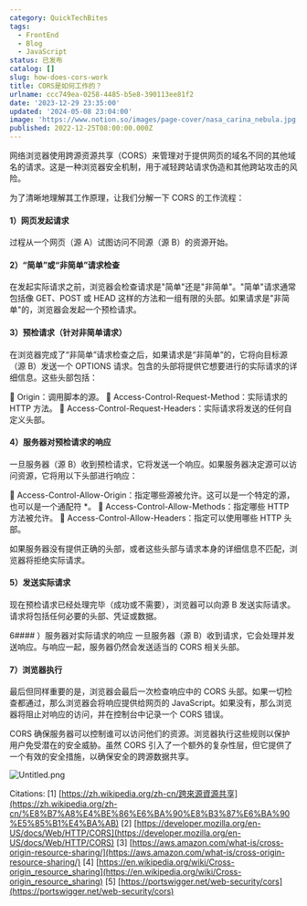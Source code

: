 ```yaml
---
category: QuickTechBites
tags:
  - FrontEnd
  - Blog
  - JavaScript
status: 已发布
catalog: []
slug: how-does-cors-work
title: CORS是如何工作的？
urlname: ccc749ea-0258-4485-b5e8-390113ee81f2
date: '2023-12-29 23:35:00'
updated: '2024-05-08 23:04:00'
image: 'https://www.notion.so/images/page-cover/nasa_carina_nebula.jpg'
published: 2022-12-25T08:00:00.000Z
---
```


网络浏览器使用跨源资源共享（CORS）来管理对于提供网页的域名不同的其他域名的请求。这是一种浏览器安全机制，用于减轻跨站请求伪造和其他跨站攻击的风险。


为了清晰地理解其工作原理，让我们分解一下 CORS 的工作流程：


#### 1）网页发起请求
过程从一个网页（源 A）试图访问不同源（源 B）的资源开始。


#### 2）“简单”或“非简单”请求检查
在发起实际请求之前，浏览器会检查请求是"简单"还是"非简单"。"简单"请求通常包括像 GET、POST 或 HEAD 这样的方法和一组有限的头部。如果请求是"非简单"的，浏览器会发起一个预检请求。


#### 3）预检请求（针对非简单请求）
在浏览器完成了“非简单”请求检查之后，如果请求是“非简单”的，它将向目标源（源 B）发送一个 OPTIONS 请求。包含的头部将提供它想要进行的实际请求的详细信息。这些头部包括：


🔸 Origin：调用脚本的源。
🔸 Access-Control-Request-Method：实际请求的 HTTP 方法。
🔸 Access-Control-Request-Headers：实际请求将发送的任何自定义头部。


#### 4）服务器对预检请求的响应
一旦服务器（源 B）收到预检请求，它将发送一个响应。如果服务器决定源可以访问资源，它将用以下头部进行响应：


🔹 Access-Control-Allow-Origin：指定哪些源被允许。这可以是一个特定的源，也可以是一个通配符 *。
🔹 Access-Control-Allow-Methods：指定哪些 HTTP 方法被允许。
🔹 Access-Control-Allow-Headers：指定可以使用哪些 HTTP 头部。


如果服务器没有提供正确的头部，或者这些头部与请求本身的详细信息不匹配，浏览器将拒绝实际请求。


#### 5）发送实际请求
现在预检请求已经处理完毕（成功或不需要），浏览器可以向源 B 发送实际请求。请求将包括任何必要的头部、凭证或数据。


6#### ）服务器对实际请求的响应
一旦服务器（源 B）收到请求，它会处理并发送响应。与响应一起，服务器仍然会发送适当的 CORS 相关头部。


#### 7）浏览器执行
最后但同样重要的是，浏览器会最后一次检查响应中的 CORS 头部。如果一切检查都通过，那么浏览器会将响应提供给网页的 JavaScript。如果没有，那么浏览器将阻止对响应的访问，并在控制台中记录一个 CORS 错误。


CORS 确保服务器可以控制谁可以访问他们的资源。浏览器执行这些规则以保护用户免受潜在的安全威胁。虽然 CORS 引入了一个额外的复杂性层，但它提供了一个有效的安全措施，以确保安全的跨源数据共享。


![Untitled.png](https://prod-files-secure.s3.us-west-2.amazonaws.com/5d24fe63-e567-4804-86f9-9fdc62e13082/b3deb140-f22b-4520-bcee-759301567801/Untitled.png?X-Amz-Algorithm=AWS4-HMAC-SHA256&X-Amz-Content-Sha256=UNSIGNED-PAYLOAD&X-Amz-Credential=ASIAZI2LB466V4I3P7IE%2F20250406%2Fus-west-2%2Fs3%2Faws4_request&X-Amz-Date=20250406T213230Z&X-Amz-Expires=3600&X-Amz-Security-Token=IQoJb3JpZ2luX2VjENP%2F%2F%2F%2F%2F%2F%2F%2F%2F%2FwEaCXVzLXdlc3QtMiJIMEYCIQDMHHXGCvM7V48RaQltpQapmGL269a3%2BZU3vRzXIGQOEwIhAIVDdb5SGO%2FCRXyD68JzKYUlRjb3eymGmhPA6ov8pPT0Kv8DCEwQABoMNjM3NDIzMTgzODA1Igw8umwrm1Pw2BfswY0q3APpn9Hr8RRWlZtey%2FmqcWPGPPadEjOQF6PZkCnav2qk%2BjlqUf5cAkfi4yz4yOr3pfPYCPuobPpppa8GPDkq8MCX3D9k7tCTDsoPO8pkPHWvpIVGEjKkUivp7LUL6%2Bx1flPjaqz1J3HNi%2FqN8Y3%2B1Uebg3vn6cs%2BK%2BqnSi66vOI9CJ7q8lXOdH7xMCandlLJGPmV6lx6mov44fvsJuPa1lFbibju96AWOzl1ruki%2FL8LSP6n37S%2FxSbJOwFuTezRUq5tqHCwuVSdHmiuhFtyU9fN3cMNSlzvrbGUEMjzNaQY2wY5T%2FEEYtJW%2Fkmb53aT%2BZwZ4Ykw2jRI6ARO262hwDoYSFxqKVoNjJv8%2Fc18nFjtrjW%2Fy9LUV4kraDtL12qN29tOMCuN%2F%2BacBj36xAgdMf4E0wqD%2BHwqe7SujNjrTY%2Fst6GMe7%2FPQho%2B1Ap2XmdhxR85%2FM%2BHqYSIhrHspSTCWcVrX1yevPNKtsuxRW7ecz9D1hqOZadYt7qx4aczwtVWJ6UoIYV2yVRWASGAkk%2F8c4EbUnML9TZTjbtBV41oqztULNFN07bTGoLWFR2Ly7Ik4qqcoTaRtueUcRiL4hlaEryA5ESP%2FMFy7EYuuyPszmDcVcVeii6HKt1Qx17LkzDem8u%2FBjqkAVFdJ9Y1Rh%2Bi04e1oluPbl1Sqvotid1%2Fqy%2FYeGuYQRn%2F%2FTdajt2PmW5KOSKWxc3iyk4DfThspbWPQICWVHkv9qLrSBO8lvsbt2oh8shec43lkl4bzE4BOIXtkwoY%2BZ0oJo4H2T5383AvOHTZsTpa7HBMssxKpq91BKFGCZGX7s9TpR6TuCrrmdWHkk8Ltb5mUXTbLAkgLUfRWsVVRWsyVUn5kc4l&X-Amz-Signature=55c4b60b7dcd7afe08297c007bc93770746d784046833d99c66c7f0cebcc55ce&X-Amz-SignedHeaders=host&x-id=GetObject)


Citations:
[1] [https://zh.wikipedia.org/zh-cn/跨來源資源共享](https://zh.wikipedia.org/zh-cn/%E8%B7%A8%E4%BE%86%E6%BA%90%E8%B3%87%E6%BA%90%E5%85%B1%E4%BA%AB)
[2] [https://developer.mozilla.org/en-US/docs/Web/HTTP/CORS](https://developer.mozilla.org/en-US/docs/Web/HTTP/CORS)
[3] [https://aws.amazon.com/what-is/cross-origin-resource-sharing/](https://aws.amazon.com/what-is/cross-origin-resource-sharing/)
[4] [https://en.wikipedia.org/wiki/Cross-origin_resource_sharing](https://en.wikipedia.org/wiki/Cross-origin_resource_sharing)
[5] [https://portswigger.net/web-security/cors](https://portswigger.net/web-security/cors)

